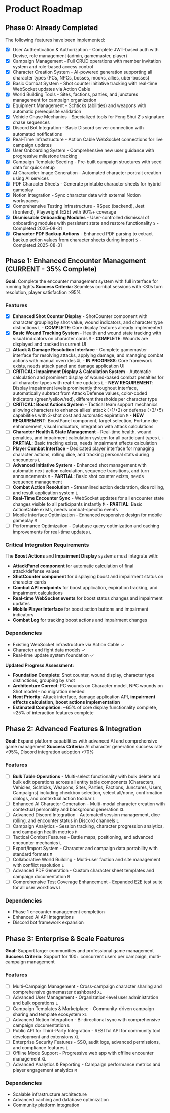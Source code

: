 # Product Roadmap

## Phase 0: Already Completed

The following features have been implemented:

- [x] User Authentication & Authorization - Complete JWT-based auth with Devise, role management (admin, gamemaster, player)
- [x] Campaign Management - Full CRUD operations with member invitation system and role-based access control
- [x] Character Creation System - AI-powered generation supporting all character types (PCs, NPCs, bosses, mooks, allies, uber-bosses)
- [x] Basic Combat System - Shot counter initiative tracking with real-time WebSocket updates via Action Cable
- [x] World Building Tools - Sites, factions, parties, and junctures management for campaign organization
- [x] Equipment Management - Schticks (abilities) and weapons with automatic prerequisite validation
- [x] Vehicle Chase Mechanics - Specialized tools for Feng Shui 2's signature chase sequences
- [x] Discord Bot Integration - Basic Discord server connection with automated notifications
- [x] Real-Time Infrastructure - Action Cable WebSocket connections for live campaign updates
- [x] User Onboarding System - Comprehensive new user guidance with progressive milestone tracking
- [x] Campaign Template Seeding - Pre-built campaign structures with seed data for quick setup
- [x] AI Character Image Generation - Automated character portrait creation using AI services
- [x] PDF Character Sheets - Generate printable character sheets for hybrid gameplay
- [x] Notion Integration - Sync character data with external Notion workspaces
- [x] Comprehensive Testing Infrastructure - RSpec (backend), Jest (frontend), Playwright (E2E) with 90%+ coverage
- [x] **Dismissable Onboarding Modules** - User-controlled dismissal of onboarding modules with persistent state and restore functionality `S` - Completed 2025-08-31
- [x] **Character PDF Backup Actions** - Enhanced PDF parsing to extract backup action values from character sheets during import `S` - Completed 2025-08-31

## Phase 1: Enhanced Encounter Management (CURRENT - 35% Complete)

**Goal:** Complete the encounter management system with full interface for running fights
**Success Criteria:** Seamless combat sessions with <30s turn resolution, player satisfaction >95%

### Features

- [x] **Enhanced Shot Counter Display** - ShotCounter component with character grouping by shot value, wound indicators, and character type distinctions `L` - **COMPLETE**: Core display features already implemented
- [x] **Basic Wound Tracking System** - Health and wound state tracking with visual indicators on character cards `M` - **COMPLETE**: Wounds are displayed and tracked in current UI
- [ ] **Attack & Damage Resolution Interface** - Complete gamemaster interface for resolving attacks, applying damage, and managing combat actions with manual overrides `XL` - **IN PROGRESS**: Core framework exists, needs attack panel and damage application UI
- [ ] **CRITICAL: Impairment Display & Calculation System** - Automatic calculation and prominent display of wound-based combat penalties for all character types with real-time updates `L` - **NEW REQUIREMENT**: Display impairment levels prominently throughout interface, automatically subtract from Attack/Defense values, color-coded indicators (green/yellow/red), different thresholds per character type
- [ ] **CRITICAL: Boost Actions System** - Tactical team support mechanics allowing characters to enhance allies' attack (+1/+2) or defense (+3/+5) capabilities with 3-shot cost and automatic expiration `M` - **NEW REQUIREMENT**: BoostPanel component, target selection, Fortune die enhancement, visual indicators, integration with attack calculations
- [ ] **Character Health & State Management** - Real-time health, wound penalties, and impairment calculation system for all participant types `L` - **PARTIAL**: Basic tracking exists, needs impairment effects calculation
- [ ] **Player Combat Interface** - Dedicated player interface for managing character actions, rolling dice, and tracking personal stats during encounters `L`
- [ ] **Advanced Initiative System** - Enhanced shot management with automatic next-action calculation, sequence transitions, and turn announcements `M` - **PARTIAL**: Basic shot counter exists, needs sequence management
- [ ] **Combat Action Resolution** - Streamlined action declaration, dice rolling, and result application system `L`
- [ ] **Real-Time Encounter Sync** - WebSocket updates for all encounter state changes visible to all participants instantly `M` - **PARTIAL**: Basic ActionCable exists, needs combat-specific events
- [ ] Mobile Interface Optimization - Enhanced responsive design for mobile gameplay `M`
- [ ] Performance Optimization - Database query optimization and caching improvements for real-time updates `L`

### Critical Integration Requirements

The **Boost Actions** and **Impairment Display** systems must integrate with:
- **AttackPanel component** for automatic calculation of final attack/defense values
- **ShotCounter component** for displaying boost and impairment status on character cards
- **Combat API endpoints** for boost application, expiration tracking, and impairment calculations
- **Real-time WebSocket events** for boost status changes and impairment updates
- **Mobile Player Interface** for boost action buttons and impairment indicators
- **Combat Log** for tracking boost actions and impairment changes

### Dependencies

- Existing WebSocket infrastructure via Action Cable ✓
- Character and fight data models ✓
- Real-time update system foundation ✓

**Updated Progress Assessment:**
- **Foundation Complete**: Shot counter, wound display, character type distinctions, grouping by shot
- **Architecture Correct**: PC wounds on Character model, NPC wounds on Shot model - no migration needed
- **Next Priority**: Attack interface, damage application API, **impairment effects calculation**, **boost actions implementation**
- **Estimated Completion**: ~65% of core display functionality complete, ~25% of interaction features complete

## Phase 2: Advanced Features & Integration

**Goal:** Expand platform capabilities with advanced AI and comprehensive game management
**Success Criteria:** AI character generation success rate >95%, Discord integration adoption >70%

### Features

- [ ] **Bulk Table Operations** - Multi-select functionality with bulk delete and bulk edit operations across all entity table components (Characters, Vehicles, Schticks, Weapons, Sites, Parties, Factions, Junctures, Users, Campaigns) including checkbox selection, select all/none, confirmation dialogs, and contextual action toolbar `L`
- [ ] Enhanced AI Character Generation - Multi-modal character creation with contextual personality and background generation `XL`
- [ ] Advanced Discord Integration - Automated session management, dice rolling, and encounter status in Discord channels `L`
- [ ] Campaign Analytics - Session tracking, character progression analytics, and campaign health metrics `M`
- [ ] Tactical Combat Features - Battle maps, positioning, and advanced encounter mechanics `L`
- [ ] Export/Import System - Character and campaign data portability with standard formats `M`
- [ ] Collaborative World Building - Multi-user faction and site management with conflict resolution `L`
- [ ] Advanced PDF Generation - Custom character sheet templates and campaign documentation `M`
- [ ] Comprehensive Test Coverage Enhancement - Expanded E2E test suite for all user workflows `L`

### Dependencies

- Phase 1 encounter management completion
- Enhanced AI API integrations
- Discord bot framework expansion

## Phase 3: Enterprise & Scale Features

**Goal:** Support larger communities and professional game management
**Success Criteria:** Support for 100+ concurrent users per campaign, multi-campaign management

### Features

- [ ] Multi-Campaign Management - Cross-campaign character sharing and comprehensive gamemaster dashboard `XL`
- [ ] Advanced User Management - Organization-level user administration and bulk operations `L`
- [ ] Campaign Templates & Marketplace - Community-driven campaign sharing and template ecosystem `XL`
- [ ] Advanced Notion Integration - Bi-directional sync with comprehensive campaign documentation `L`
- [ ] Public API for Third-Party Integration - RESTful API for community tool development and extensions `XL`
- [ ] Enterprise Security Features - SSO, audit logs, advanced permissions, and compliance features `L`
- [ ] Offline Mode Support - Progressive web app with offline encounter management `XL`
- [ ] Advanced Analytics & Reporting - Campaign performance metrics and player engagement analytics `M`

### Dependencies

- Scalable infrastructure architecture
- Advanced caching and database optimization
- Community platform integration